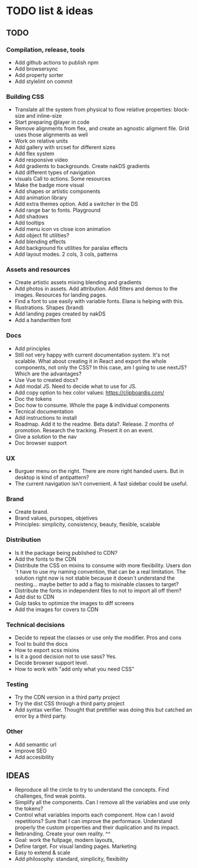 # TODO list & ideas

## TODO

### Compilation, release, tools
- Add github actions to publish npm
- Add browsersync
- Add property sorter
- Add stylelint on commit
### Building CSS
- Translate all the system from physical to flow relative properties: block-size and inline-size
- Start preparing @layer in code
- Remove alignments from flex, and create an agnostic aligment file. Grid uses those alignments as well
- Work on relative units
- Add gallery with srcset for different sizes
- Add flex system
- Add responsive video
- Add gradients to backgrounds. Create nakDS gradients
- Add different types of navigation
- visuals Call to actions. Some resources
- Make the badge more visual
- Add shapes or artistic components
- Add animation library
- Add extra themes option. Add a switcher in the DS
- Add range bar to fonts. Playground
- Add shadows
- Add tooltips
- Add menu icon vs close icon animation
- Add object fit utilities?
- Add blending effects
- Add background fix utilities for paralax effects
- Add layout modes. 2 cols, 3 cols, patterns

### Assets and resources
- Create artistic assets mixing blending and gradients
- Add photos in assets. Add attribution. Add filters and demos to the images. Resources for landing pages. 
- Find a font to use easily with variable fonts. Elana is helping with this.
- Illustrations. Shapes (brand)
- Add landing pages created by nakDS
- Add a handwritten font

### Docs
- Add principles
- Still not very happy with current documentation system. It's not scalable. What about creating it in React and export the whole components, not only the CSS? In this case, am I going to use nextJS? Which are the advantages?
- Use Vue to created docs?
- Add modal JS. Need to decide what to use for JS.
- Add copy option to hex color values: https://clipboardjs.com/
- Doc the tokens
- Doc how to consume. Whole the page & individual components
- Tecnical documentation
- Add instructions to install
- Roadmap. Add it to the readme. Beta data?. Release. 2 months of promotion. Research the tracking. Present it on an event.
- Give a solution to the nav
- Doc browser support

### UX
- Burguer menu on the right. There are more right handed users. But in desktop is kind of antipattern?
- The current navigation isn't convenient. A fast sidebar could be useful. 

### Brand
- Create brand.
- Brand values, pursopes, objetives
- Principles: simplicity, consistency, beauty, flexible, scalable
### Distribution
- Is it the package being published to CDN?
- Add the fonts to the CDN
- Distribute the CSS on mixins to consume with more flexibility. Users don´t have to use my naming convention, that can be a real limitation. The solution right now is not stable because it doesn´t understand the nesting... maybe better to add a flag to mixinable classes to target?
- Distribute the fonts in independent files to not to import all off them?
- Add dist to CDN
- Gulp tasks to optimize the images to diff screens
- Add the images for covers to CDN

### Technical decisions
- Decide to repeat the classes or use only the modifier. Pros and cons
- Tool to build the docs
- How to export scss mixins
- Is it a good decision not to use sass? Yes.
- Decide browser support level. 
- How to work with "add only what you need CSS"

### Testing
- Try the CDN version in a third party project
- Try the dist CSS through a third party project
- Add syntax verifier. Thought that prettifier was doing this but catched an error by a third party.

### Other
- Add semantic url
- Improve SEO
- Add accesibility 

## IDEAS
- Reproduce all the circle to try to understand the concepts. Find challenges, find weak points.
- Simplify all the components. Can I remove all the variables and use only the tokens?
- Control what variables imports each component. How can I avoid repetitions? Sure that I can improve the performace. Understand properly the custom properties and their duplication and its impact.
- Rebranding. Create your own reality. ^^
- Goal: work the fullpage, modern layouts, 
- Define target. For visual landing pages. Marketing
- Easy to extend & scale
- Add philosophy: standard, simplicity, flexibility